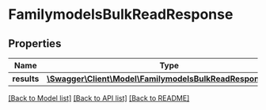 # FamilymodelsBulkReadResponse

## Properties
Name | Type | Description | Notes
------------ | ------------- | ------------- | -------------
**results** | [**\Swagger\Client\Model\FamilymodelsBulkReadResponseItem[]**](FamilymodelsBulkReadResponseItem.md) |  | [optional] 

[[Back to Model list]](../README.md#documentation-for-models) [[Back to API list]](../README.md#documentation-for-api-endpoints) [[Back to README]](../README.md)


